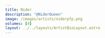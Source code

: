 ```yaml
---
title: Nider
description: "@NiderQueen"
image: /images/artists/niderpfp.png
volumes: [4]
layout: ../../layouts/ArtistBioLayout.astro
---
```

